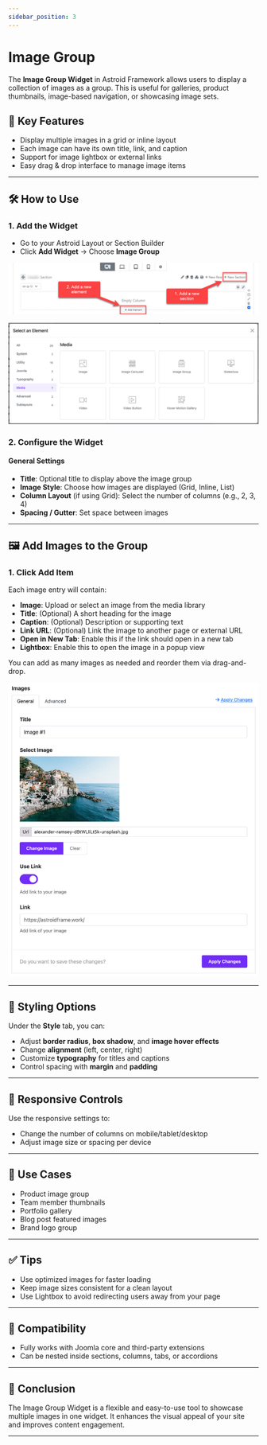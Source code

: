 ```yaml
---
sidebar_position: 3
---
```


# Image Group

The **Image Group Widget** in Astroid Framework allows users to display a collection of images as a group. This is useful for galleries, product thumbnails, image-based navigation, or showcasing image sets.

## 📌 Key Features
- Display multiple images in a grid or inline layout
- Each image can have its own title, link, and caption
- Support for image lightbox or external links
- Easy drag & drop interface to manage image items

---

## 🛠️ How to Use

### 1. Add the Widget
- Go to your Astroid Layout or Section Builder
- Click **Add Widget** → Choose **Image Group**

![add-element.jpeg](../../../static/img/widgets/add-element.jpeg)

![select-media.jpg](../../../static/img/widgets/select-media.jpg)

### 2. Configure the Widget

#### General Settings
- **Title**: Optional title to display above the image group
- **Image Style**: Choose how images are displayed (Grid, Inline, List)
- **Column Layout** (if using Grid): Select the number of columns (e.g., 2, 3, 4)
- **Spacing / Gutter**: Set space between images

---

## 🖼️ Add Images to the Group

### 1. Click **Add Item**
Each image entry will contain:

- **Image**: Upload or select an image from the media library
- **Title**: (Optional) A short heading for the image
- **Caption**: (Optional) Description or supporting text
- **Link URL**: (Optional) Link the image to another page or external URL
- **Open in New Tab**: Enable this if the link should open in a new tab
- **Lightbox**: Enable this to open the image in a popup view

You can add as many images as needed and reorder them via drag-and-drop.

![image-carousel-items.jpg](../../../static/img/widgets/image-carousel-items.jpg)

---

## 🎨 Styling Options

Under the **Style** tab, you can:

- Adjust **border radius**, **box shadow**, and **image hover effects**
- Change **alignment** (left, center, right)
- Customize **typography** for titles and captions
- Control spacing with **margin** and **padding**

---

## 📱 Responsive Controls

Use the responsive settings to:

- Change the number of columns on mobile/tablet/desktop
- Adjust image size or spacing per device

---

## 🔁 Use Cases

- Product image group
- Team member thumbnails
- Portfolio gallery
- Blog post featured images
- Brand logo group

---

## ✅ Tips

- Use optimized images for faster loading
- Keep image sizes consistent for a clean layout
- Use Lightbox to avoid redirecting users away from your page

---

## 🧩 Compatibility

- Fully works with Joomla core and third-party extensions
- Can be nested inside sections, columns, tabs, or accordions

---

## 📌 Conclusion

The Image Group Widget is a flexible and easy-to-use tool to showcase multiple images in one widget. It enhances the visual appeal of your site and improves content engagement.

---